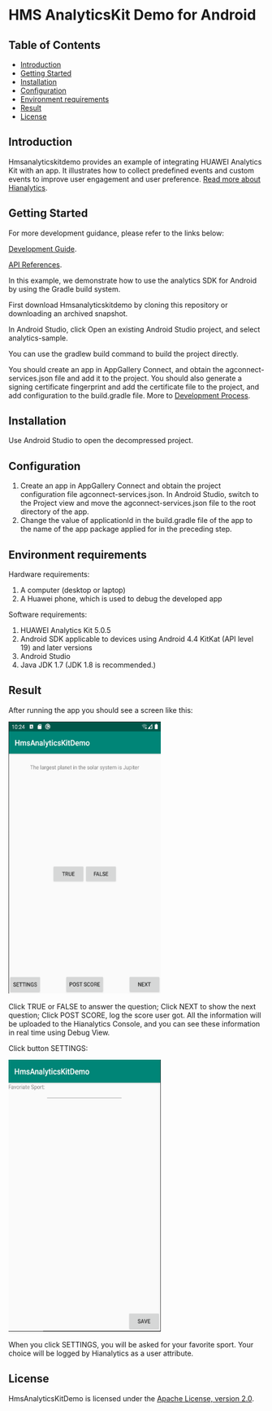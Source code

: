 # HMS AnalyticsKit Demo for Android


## Table of Contents

* [Introduction](#introduction)
* [Getting Started](#getting-started)
* [Installation](#installation)
* [Configuration ](#configuration )
* [Environment requirements](#environment-requirements)
* [Result](#result)
* [License](#license)


## Introduction
Hmsanalyticskitdemo provides an example of integrating HUAWEI Analytics Kit with an app. It illustrates how to collect predefined events and custom events to improve user engagement and user preference.
[Read more about Hianalytics](https://developer.huawei.com/consumer/en/doc/development/HMSCore-Guides-V5/introduction-0000001050745149).

## Getting Started

For more development guidance, please refer to the links below:

[Development Guide](https://developer.huawei.com/consumer/en/doc/development/HMSCore-Guides-V5/android-dev-process-0000001050163813).

[API References](https://developer.huawei.com/consumer/en/doc/development/HMSCore-References-V5/android-api-analytics-overview-0000001051067140).

In this example, we demonstrate how to use the analytics SDK for Android by using the Gradle build system.

First download Hmsanalyticskitdemo by cloning this repository or downloading an archived snapshot.

In Android Studio, click Open an existing Android Studio project, and select analytics-sample.

You can use the gradlew build command to build the project directly.

You should create an app in AppGallery Connect, and obtain the agconnect-services.json file and add it to the project. You should also generate a signing certificate fingerprint and add the certificate file to the project, and add configuration to the build.gradle file.  More to [Development Process](https://developer.huawei.com/consumer/en/doc/development/HMSCore-Guides-V5/android-dev-process-0000001050163813).


## Installation
Use Android Studio to open the decompressed project.

## Configuration
1. Create an app in AppGallery Connect and obtain the project configuration file agconnect-services.json. In Android Studio, switch to the Project view and move the agconnect-services.json file to the root directory of the app.
2. Change the value of applicationId in the build.gradle file of the app to the name of the app package applied for in the preceding step.

## Environment requirements
Hardware requirements:
1. A computer (desktop or laptop)
2. A Huawei phone, which is used to debug the developed app
  
Software requirements:
1. HUAWEI Analytics Kit 5.0.5
2. Android SDK applicable to devices using Android 4.4 KitKat (API level 19) and later versions
3. Android Studio 
4. Java JDK 1.7 (JDK 1.8 is recommended.)

## Result
After running the app you should see a screen like this:

<img src="./images/screen_0.PNG" height="534" width="300" style="max-width:100%;">

Click TRUE or FALSE to answer the question; Click NEXT to show the next question; Click POST SCORE, log the score user got. All the information will be uploaded to the Hianalytics Console, and you can see these information in real time using Debug View.

Click button SETTINGS:

<img src="./images/screen_1.PNG" height="534" width="300" style="max-width:100%;">

When you click SETTINGS, you will be asked for your favorite sport. Your choice will be logged by Hianalytics as a user attribute.

##  License
HmsAnalyticsKitDemo is licensed under the [Apache License, version 2.0](http://www.apache.org/licenses/LICENSE-2.0).
